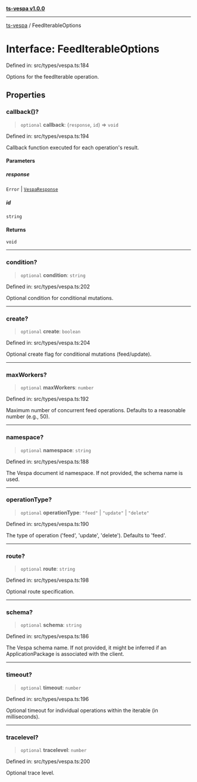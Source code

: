 [**ts-vespa v1.0.0**](../README.md)

***

[ts-vespa](../README.md) / FeedIterableOptions

# Interface: FeedIterableOptions

Defined in: src/types/vespa.ts:184

Options for the feedIterable operation.

## Properties

### callback()?

> `optional` **callback**: (`response`, `id`) => `void`

Defined in: src/types/vespa.ts:194

Callback function executed for each operation's result.

#### Parameters

##### response

`Error` | [`VespaResponse`](VespaResponse.md)

##### id

`string`

#### Returns

`void`

***

### condition?

> `optional` **condition**: `string`

Defined in: src/types/vespa.ts:202

Optional condition for conditional mutations.

***

### create?

> `optional` **create**: `boolean`

Defined in: src/types/vespa.ts:204

Optional create flag for conditional mutations (feed/update).

***

### maxWorkers?

> `optional` **maxWorkers**: `number`

Defined in: src/types/vespa.ts:192

Maximum number of concurrent feed operations. Defaults to a reasonable number (e.g., 50).

***

### namespace?

> `optional` **namespace**: `string`

Defined in: src/types/vespa.ts:188

The Vespa document id namespace. If not provided, the schema name is used.

***

### operationType?

> `optional` **operationType**: `"feed"` \| `"update"` \| `"delete"`

Defined in: src/types/vespa.ts:190

The type of operation ('feed', 'update', 'delete'). Defaults to 'feed'.

***

### route?

> `optional` **route**: `string`

Defined in: src/types/vespa.ts:198

Optional route specification.

***

### schema?

> `optional` **schema**: `string`

Defined in: src/types/vespa.ts:186

The Vespa schema name. If not provided, it might be inferred if an ApplicationPackage is associated with the client.

***

### timeout?

> `optional` **timeout**: `number`

Defined in: src/types/vespa.ts:196

Optional timeout for individual operations within the iterable (in milliseconds).

***

### tracelevel?

> `optional` **tracelevel**: `number`

Defined in: src/types/vespa.ts:200

Optional trace level.
